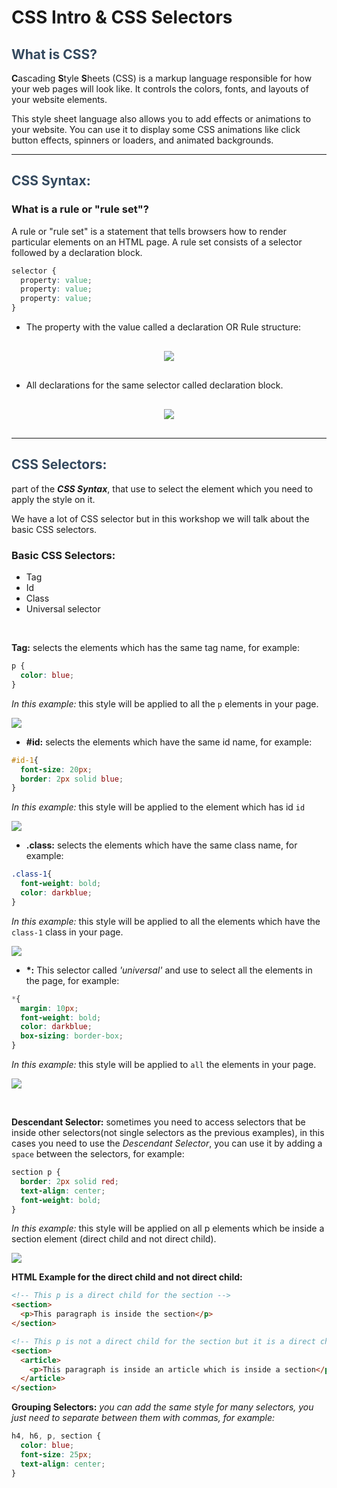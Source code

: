 # CSS Intro & CSS Selectors

<h2 style="color: #34495e">
What is CSS?
</h2>

**C**ascading **S**tyle **S**heets (CSS) is a markup language responsible for how your web pages will look like. It controls the colors, fonts, and layouts of your website elements.

This style sheet language also allows you to add effects or animations to your website. You can use it to display some CSS animations like click button effects, spinners or loaders, and animated backgrounds.

---

<h2 style="color: #34495e">
CSS Syntax:
</h2>

### What is a rule or "rule set"?

A rule or "rule set" is a statement that tells browsers how to render particular elements on an HTML page. A rule set consists of a selector followed by a declaration block.

```CSS
selector {
  property: value;
  property: value;
  property: value;
}
```

- The property with the value called a declaration OR Rule structure:

 <div style="text-align:center; margin: 30px 0;">
 <img  src="https://4.bp.blogspot.com/-nrJqxDUMAL4/ViCjLDQoG8I/AAAAAAAAAK0/O7Zmg3wLWqE/s1600/css-syntax.gif" /></div>
 
 
- All declarations for the same selector called declaration block.

 <div style="text-align:center; margin: 30px 0;">
 <img  src="https://www.littlewebhut.com/images/css_declaration.gif" /></div>

---

<h2 style="color: #34495e">
CSS Selectors:
</h2>

part of the **_CSS Syntax_**, that use to select the element which you need to apply the style on it.

We have a lot of CSS selector but in this workshop we will talk about the basic CSS selectors.

### Basic CSS Selectors:

- Tag
- Id
- Class
- Universal selector

<br/>

**Tag:** selects the elements which has the same tag name, for example:

```CSS
p {
  color: blue;
}
```

_In this example:_ this style will be applied to all the `p` elements in your page.

[![](https://i.imgur.com/zUq6gi2.png)](https://codepen.io/fares98/pen/GRJWqmJ)

- **#id:** selects the elements which have the same id name, for example:

```CSS
#id-1{
  font-size: 20px;
  border: 2px solid blue;
}
```

_In this example:_ this style will be applied to the element which has id `id`

[![](https://i.imgur.com/zUq6gi2.png)](https://codepen.io/fares98/pen/PoqpzKN)

- **.class:** selects the elements which have the same class name, for example:

```CSS
.class-1{
  font-weight: bold;
  color: darkblue;
}
```

_In this example:_ this style will be applied to all the elements which have the `class-1` class in your page.

[![](https://i.imgur.com/zUq6gi2.png)](https://codepen.io/fares98/pen/oNXZLGr)

- **\*:** This selector called _'universal'_ and use to select all the elements in the page, for example:

```CSS
*{
  margin: 10px;
  font-weight: bold;
  color: darkblue;
  box-sizing: border-box;
}
```

_In this example:_ this style will be applied to `all` the elements in your page.

[![](https://i.imgur.com/zUq6gi2.png)](https://codepen.io/fares98/pen/yLNMJvv)

<br/>

**Descendant Selector:**
sometimes you need to access selectors that be inside other selectors(not single selectors as the previous examples), in this cases you need to use the _Descendant Selector_, you can use it by adding a `space` between the selectors, for example:

```CSS
section p {
  border: 2px solid red;
  text-align: center;
  font-weight: bold;
}
```

_In this example:_ this style will be applied on all p elements which be inside a section element (direct child and not direct child).

[![](https://i.imgur.com/zUq6gi2.png)](https://codepen.io/fares98/pen/poJeEJO)

**HTML Example for the direct child and not direct child:**

```HTML
<!-- This p is a direct child for the section -->
<section>
  <p>This paragraph is inside the section</p>
</section>

<!-- This p is not a direct child for the section but it is a direct child for the article -->
<section>
  <article>
    <p>This paragraph is inside an article which is inside a section</p>
  </article>
</section>
```

**Grouping Selectors:**
_you can add the same style for many selectors, you just need to separate between them with commas, for example:_

```CSS
h4, h6, p, section {
  color: blue;
  font-size: 25px;
  text-align: center;
}
```
